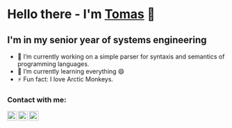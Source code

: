 # Hello there - I'm [Tomas][website] 👋

## I'm in my senior year of systems engineering

- 🔭 I’m currently working on a simple parser for syntaxis and semantics of programming languages.
- 🌱 I’m currently learning everything 😄
- ⚡ Fun fact: I love Arctic Monkeys.


### Contact with me:

[<img align="left" alt="Tomas Sanchez | Web" width="22px" src="https://github.githubassets.com/images/modules/logos_page/GitHub-Mark.png" />][website]
[<img align="left" alt="Tomas Sanchez | Instagram" width="22px" src="https://simpleicons.org/icons/instagram.svg" />][instagram]
[<img align="left" alt="Tomas Sanchez | Linked In" width="22px" src="https://simpleicons.org/icons/linkedin.svg" />][linkedin]

<br />

<!--
**tomasanchez/tomasanchez** is a ✨ _special_ ✨ repository because its `README.md` (this file) appears on your GitHub profile.

Here are some ideas to get you started:


- 👯 I’m looking to collaborate on ...
- 🤔 I’m looking for help with ...
- 💬 Ask me about ...
- 📫 How to reach me: ...
- 😄 Pronouns: ...
- ⚡ Fun fact: ...
-->

<br />
<br />

[website]:https://tomasanchez.github.io/
[instagram]:https://www.instagram.com/tomasbsanchez/
[linkedin]:https://www.instagram.com/tomasbsanchez/
